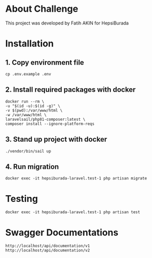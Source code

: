 # About Challenge

This project was developed by Fatih AKIN for HepsiBurada


# Installation

## 1. Copy environment file
    
    cp .env.example .env

## 2. Install required packages with docker
    
    docker run --rm \
    -u "$(id -u):$(id -g)" \
    -v $(pwd):/var/www/html \
    -w /var/www/html \
    laravelsail/php81-composer:latest \
    composer install --ignore-platform-reqs

## 3. Stand up project with docker
    
    ./vendor/bin/sail up

## 4. Run migration

    docker exec -it hepsiburada-laravel.test-1 php artisan migrate

# Testing

    docker exec -it hepsiburada-laravel.test-1 php artisan test
    
# Swagger Documentations

    http://localhost/api/documentation/v1
    http://localhost/api/documentation/v2
